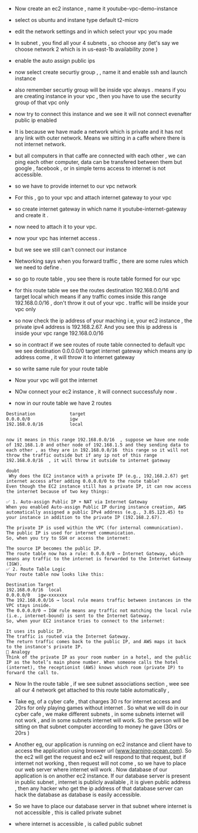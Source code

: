 - Now create an ec2 instance , name it youtube-vpc-demo-instance 
- select os ubuntu and instane type default t2-micro
- edit the network settings and in which select your vpc you made 
- In subnet , you find all your 4 subnets , so choose any (let's say we choose network 2 which is in us-east-1b availability zone  )

- enable the auto assign public ips 

- now  select create securtiy group , , name it and enable ssh and launch instance 

- also remember securtiy group will be inside vpc always . means if you are creating instance in your vpc , then you have to use the security group of that vpc only 

- now try to connect this instance and we see it will not connect evenafter public ip enabled
- It is because we have made a network which is private and it has not any link with outer network. Means we sitting in a caffe where there is not internet network.
- but all computers in that caffe are connected with each other , we can ping each other computer, data can be transfered between them but google , facebook , or in simple terns access to internet is not accessible.


- so we have to provide internet to our vpc network 

- For this , go to your vpc and attach internet gateway to your vpc 

- so create internet gateway in which name it youtube-internet-gateway and create it . 

- now need to attach it to your vpc. 

- now your vpc has internet access . 
- but we see we still can't connect our instance 

- Networking says when you forward traffic , there are some rules which we need to define . 

- so go to route table , you see there is route table formed for our vpc 
- for this route table we see the routes destination 192.168.0.0/16  and target local which means if any traffic comes inside this range 192.168.0.0/16 , don't throw it out of your vpc . traffic will be inside your vpc only 

- so now check the ip address of your maching i.e, your ec2 instance , the private ipv4 address is 192.168.2.67. And you see this ip address is inside your vpc range 192.168.0.0/16 

- so in contract if we see routes of route table connected to default vpc we see destination 0.0.0.0/0 target internet gateway which means any ip address come , it will throw it to internet gateway 

- so write same rule for your route table 
- Now your vpc will got the internet 
- NOw connect your ec2 instance , it will connect successfuly now . 

- now in our route table we have 2 routes
```
Destination             target
0.0.0.0/0               igw
192.168.0.0/16          local 


now it means in this range 192.168.0.0/16  , suppose we have one node of 192.168.1.0 and other node of 192.168.1.5 and they sending data to each other , as they are in 192.168.0.0/16  this range so it will not throw the traffic outside but if any ip not of this range 192.168.0.0/16  , it will throw it outside to internet gateway  
```


```
doubt
 Why does the EC2 instance with a private IP (e.g., 192.168.2.67) get internet access after adding 0.0.0.0/0 to the route table?
Even though the EC2 instance still has a private IP, it can now access the internet because of two key things:

✅ 1. Auto-assign Public IP + NAT via Internet Gateway
When you enabled Auto-assign Public IP during instance creation, AWS automatically assigned a public IPv4 address (e.g., 3.85.123.45) to your instance in addition to the private IP (192.168.2.67).

The private IP is used within the VPC (for internal communication).
The public IP is used for internet communication.
So, when you try to SSH or access the internet:

The source IP becomes the public IP.
The route table now has a rule: 0.0.0.0/0 → Internet Gateway, which means any traffic to the internet is forwarded to the Internet Gateway (IGW).
✅ 2. Route Table Logic
Your route table now looks like this:

Destination	Target
192.168.0.0/16	local
0.0.0.0/0	igw-xxxxxxx
The 192.168.0.0/16 → local rule means traffic between instances in the VPC stays inside.
The 0.0.0.0/0 → IGW rule means any traffic not matching the local rule (i.e., internet-bound) is sent to the Internet Gateway.
So, when your EC2 instance tries to connect to the internet:

It uses its public IP.
The traffic is routed via the Internet Gateway.
The return traffic comes back to the public IP, and AWS maps it back to the instance's private IP.
🧠 Analogy
Think of the private IP as your room number in a hotel, and the public IP as the hotel’s main phone number. When someone calls the hotel (internet), the receptionist (AWS) knows which room (private IP) to forward the call to.
```


- Now In the route table , if we see subnet associations section , wee see all our 4 network get attached to this route table automatically , 
- Take eg, of a cyber cafe , that charges 30 rs for internet access and 20rs for only playing games without internet . So what we will do in our cyber cafe , we make different subnets , in some subnets internet will not work , and in some subnets internet will work. So the person will be sitting on that subnet computer according to money he gave (30rs or 20rs )
- Another eg, our application is running on ec2 instance and client have to access the application using broswer url (www.learning-ocean.com). So the ec2 will get the request and ec2 will respond to that request, but if internet not working , then request will not come , so we have to place our web server where internet will work . Now database of our application is on another ec2 instance.
If our database server is present in public subnet , internet is publicly available , it is given public address , then any hacker who get the ip address of that database server can hack the database as database is easily accessible. 

- So we have to place our database server in that subnet where internet is not accessible , this is called private subnet 
- where internet is accessible , is called public subnet 

